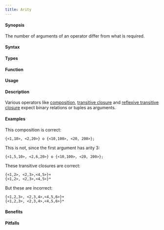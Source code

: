 ```yaml
---
title: Arity
---
```


#### Synopsis

The number of arguments of an operator differ from what is required.

#### Syntax

#### Types

#### Function
       
#### Usage

#### Description

Various operators like [composition]((Rascal:Relation-Composition)), 
[transitive closure]((Rascal:Relation-TransitiveClosure)) and 
[reflexive transitive closure]((Rascal:Relation-ReflexiveTransitiveClosure)) 
expect binary relations or tuples as arguments.

#### Examples

This composition is correct:
```rascal-shell
{<1,10>, <2,20>} o {<10,100>, <20, 200>};
```
This is not, since the first argument has arity 3:
```rascal-shell,error
{<1,5,10>, <2,6,20>} o {<10,100>, <20, 200>};
```

These transitive closures are correct:
```rascal-shell
{<1,2>, <2,3>,<4,5>}+
{<1,2>, <2,3>,<4,5>}*
```
But these are incorrect:
```rascal-shell,error
{<1,2,3>, <2,3,4>,<4,5,6>}+
{<1,2,3>, <2,3,4>,<4,5,6>}*
```
#### Benefits

#### Pitfalls


